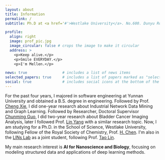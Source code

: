 ```yaml
---
layout: about
title: Information
permalink: /
subtitle: Ph.D at <a href='#'>Westlake University</a>. No.600. Dunyu Road. Hangzhou. China.

profile:
  align: right
  image: prof_pic.jpg
  image_circular: false # crops the image to make it circular
  address: >
    <p>Keep alive.</p>
    <p>Smile EVERYDAY.</p>
    <p>I'm Mellen.</p>

news: true                # includes a list of news items
selected_papers: true     # includes a list of papers marked as "selected={true}"
social: true              # includes social icons at the bottom of the page
---
```


[//]: # (过去四年，我在云南大学主修软件工程专业，获得了工学学士学位。我也先后在云南大学知识图谱实验室、云南省软件工程重点实验室进行了为期两年的科学研究，在那段时间我为实验室设计了分布式云服务系统`CentPrime`，之后为云南大学生命中心的`GuoLAB`开发了一个动态异步启动的膀胱癌辅助诊疗系统，并协助达成了30万投资。在读本科期间，我获得了多个国际数学建模竞赛奖项和多个优秀文学作品奖，并被誉为优秀诗人，我出版了诗集《纪念雪》和散文集《雨季》，并受邀担任火种文学编辑委员会编辑。)

[//]: # ()
[//]: # (在过去两年，我的研究兴趣主要是计算机视觉和图神经网络。其中，计算机视觉主要和医学影像有关，具体为WSI的病理学影像分割与辅助分析；我提出了SimOrder方法，实现了基于膀胱癌肌肉浸润性指标快速判断WSI的TBS分级，并已申请专利；在图神经网络的研究方面，我主要研究动态时空图，对此我提出无拓扑信息参与的动态时空预测方法，该方法的效率在交通流量预测任务中达到了在2022年最先进的水平。)

[//]: # ()
[//]: # (现在，我在西湖大学理学院攻读博士学位，师从陈虹宇教授，我的主要研究内容为纳米科学和结构生物学中的人工智能，主要聚焦于结构化数据的数据挖掘和深度学习方法应用，此外，我也关注图神经网络泛化性科研问题。)

For the past four years, I majored in software engineering at Yunnan University and obtained a B.S. degree in engineering. Followed by Prof. [Cheng Xie](http://www.sei.ynu.edu.cn/info/1023/1166.htm), I did one-year research about Industrial Network Data Mining and Graph Learning. Followed by Researcher, Doctoral Supervisor [Chunming Guo](http://www.ynusky.ynu.edu.cn/yunlifesci/yjz/guochunming.htm), I did two-year research about Bladder Cancer Imaging Analysis, later I followed Prof. [Lin Yang](https://www.westlake.edu.cn/faculty/lin-yang.html) with a similar research topic. Now, I am studying for a Ph.D. in the School of Science, Westlake University, following Fellow of the Royal Society of Chemistry, Prof. [H. Chen](https://www.westlake.edu.cn/faculty/hongyu-chen.html). I'm also in the [LINs Lab](https://lins-lab.github.io/) as a joint student, following Prof. [Tao Lin](https://www.westlake.edu.cn/faculty/tao-lin.html).

My main research interest is **AI for Nanoscience and Biology**, focusing on modeling structured data and applications of deep learning methods.

[//]: # (# Write your biography here. Tell the world about yourself. Link to your favorite [subreddit]&#40;http://reddit.com&#41;. You can put a picture in, too. The code is already in, just name your picture `prof_pic.jpg` and put it in the `img/` folder.)

[//]: # ()
[//]: # (# Put your address / P.O. box / other info right below your picture. You can also disable any these elements by editing `profile` property of the YAML header of your `_pages/about.md`. Edit `_bibliography/papers.bib` and Jekyll will render your [publications page]&#40;/al-folio/publications/&#41; automatically.)

[//]: # ()
[//]: # (# Link to your social media connections, too. This theme is set up to use [Font Awesome icons]&#40;http://fortawesome.github.io/Font-Awesome/&#41; and [Academicons]&#40;https://jpswalsh.github.io/academicons/&#41;, like the ones below. Add your Facebook, Twitter, LinkedIn, Google Scholar, or just disable all of them.)
